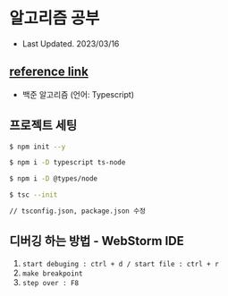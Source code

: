 # 알고리즘 공부
- Last Updated. 2023/03/16

## [reference link ](https://www.acmicpc.net/step)

- 백준 알고리즘 (언어: Typescript)


 ## 프로젝트 세팅

```bash
$ npm init --y

$ npm i -D typescript ts-node

$ npm i -D @types/node

$ tsc --init

// tsconfig.json, package.json 수정
```

## 디버깅 하는 방법 - WebStorm IDE

1. `start debuging : ctrl + d / start file : ctrl + r`
2. `make breakpoint`
2. `step over : F8`